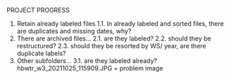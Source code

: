 PROJECT PROGRESS 
1. Retain already labeled files 
   1.1. In already labeled and sorted files, there are duplicates and missing dates, why?
2. There are archived files...
   2.1. are they labeled? 
   2.2. should they be restructured?
   2.3. should they be resorted by WS/ year, are there duplicate labels? 
3. Other subfolders...
   3.1. are they labeled already? 
hbwtr_w3_20211025_115909.JPG = problem image 